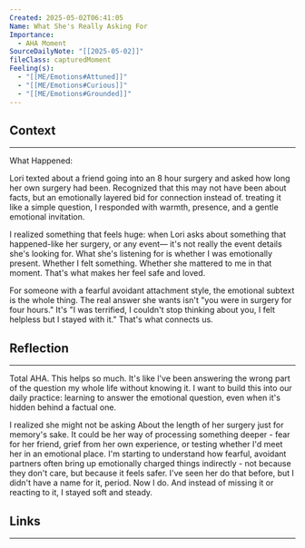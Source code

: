 ```yaml
---
Created: 2025-05-02T06:41:05
Name: What She's Really Asking For
Importance:
  - AHA Moment
SourceDailyNote: "[[2025-05-02]]"
fileClass: capturedMoment
Feeling(s):
  - "[[ME/Emotions#Attuned]]"
  - "[[ME/Emotions#Curious]]"
  - "[[ME/Emotions#Grounded]]"
---
```

## Context
---
What Happened:

Lori texted about a friend going into an 8 hour surgery and asked how long her own surgery had been. Recognized that this may not have been about facts, but an emotionally layered bid for connection instead of. treating it like a simple question, I responded with warmth, presence, and a gentle emotional invitation.

I realized something that feels huge: when Lori asks about something that happened-like her surgery, or any event— it's not really the event details she's looking for. What she's listening for is whether I was emotionally present. Whether I felt something. Whether she mattered to me in that moment. That's what makes her feel safe and loved.

For someone with a fearful avoidant attachment style, the emotional subtext is the whole thing. The real answer she wants isn't "you were in surgery for four hours." It's "I was terrified, I couldn't stop thinking about you, I felt helpless but I stayed with it." That's what connects us.
## Reflection 
---
Total AHA. This helps so much. It's like l've been answering the wrong part of the question my whole life without knowing it. I want to build this into our daily practice: learning to answer the emotional question, even when it's hidden behind a factual one.

I realized she might not be asking About the length of her surgery just for memory's sake. It could be her way of processing something deeper - fear for her friend, grief from her own experience, or testing whether I'd meet her in an emotional place. I'm starting to understand how fearful, avoidant partners often bring up emotionally charged things indirectly - not because they don't care, but because it feels safer. I've seen her do that before, but I didn't have a name for it, period. Now I do. And instead of missing it or reacting to it, I stayed soft and steady.
## Links
---


